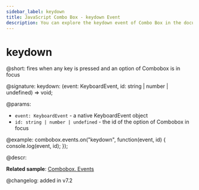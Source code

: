 ```yaml
---
sidebar_label: keydown 
title: JavaScript Combo Box - keydown Event
description: You can explore the keydown event of Combo Box in the documentation of the DHTMLX JavaScript UI library. Browse developer guides and API reference, try out code examples and live demos, and download a free 30-day evaluation version of DHTMLX Suite.
---
```


# keydown

@short: fires when any key is pressed and an option of Combobox is in focus

@signature: keydown: (event: KeyboardEvent, id: string | number | undefined) => void;

@params:
- `event: KeyboardEvent` - a native KeyboardEvent object
- `id: string | number | undefined` - the id of the option of Combobox in focus

@example:
combobox.events.on("keydown", function(event, id) {
    console.log(event, id);
});

@descr:

**Related sample**: [Combobox. Events](https://snippet.dhtmlx.com/n70eqx5l)

@changelog: added in v7.2
